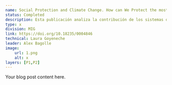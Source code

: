```yaml
---
name: Social Protection and Climate Change. How can We Protect the most Vulnerable Households Against New Climate Threats?
status: Completed
description: Esta publicación analiza la contribución de los sistemas de protección social en la agenda climática, así como las principales brechas y desafíos que deben abordarse para responder eficazment a estas amenzas emergentes. Esta publicación incluye un map viewer en Atlas IDB. 
type: x
division: MIG
link: https://doi.org/10.18235/0004846
technical: Laura Goyeneche
leader: Alex Bagolle
image: 
    url: 1.png
    alt: x
layers: [P1,P2]
---
```

Your blog post content here.